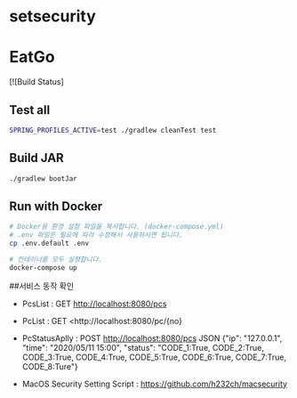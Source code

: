 # setsecurity

# EatGo

[![Build Status]

## Test all

```bash
SPRING_PROFILES_ACTIVE=test ./gradlew cleanTest test
```

## Build JAR

```bash
./gradlew bootJar
```

## Run with Docker

```bash
# Docker용 환경 설정 파일을 복사합니다. (docker-compose.yml)
# .env 파일은 필요에 따라 수정해서 사용하시면 됩니다.
cp .env.default .env

# 컨테이너를 모두 실행합니다.
docker-compose up
```

##서비스 동작 확인
- PcsList : GET <http://localhost:8080/pcs>
- PcList : GET <http://localhost:8080/pc/{no}
- PcStatusAplly : POST <http://localhost:8080/pcs>
  JSON {"ip": "127.0.0.1", "time": "2020/05/11 15:00",
  "status": "CODE_1:True, CODE_2:True, CODE_3:True, CODE_4:True,
  CODE_5:True, CODE_6:True, CODE_7:True, CODE_8:Ture"}
  
- MacOS Security Setting Script : https://github.com/h232ch/macsecurity
